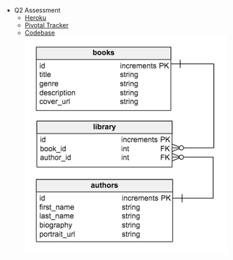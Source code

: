 * Q2 Assessment
  * [Heroku](https://brad-butterfield-q2-assessment.herokuapp.com/)
  * [Pivotal Tracker](https://www.pivotaltracker.com/n/projects/1570197)
  * [Codebase](https://github.com/butters5789/galvanize-reads)
  ![](data-model.png)
